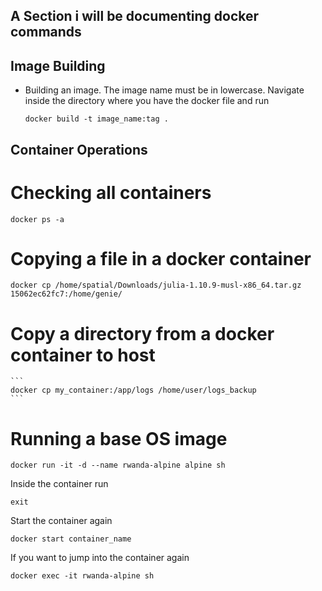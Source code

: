## A Section i will be documenting docker commands

## Image Building

 - Building an image. The image name must be in lowercase. Navigate inside the directory where you have the docker file and run

   ```
   docker build -t image_name:tag .
   ```

## Container Operations

# Checking all containers

   ```
   docker ps -a
   ```

# Copying a file in a docker container

   ```
   docker cp /home/spatial/Downloads/julia-1.10.9-musl-x86_64.tar.gz 15062ec62fc7:/home/genie/
   ```

# Copy a directory from a docker container to host 

    ```
    docker cp my_container:/app/logs /home/user/logs_backup   
    ``` 

# Running a base OS image
   
   ```
   docker run -it -d --name rwanda-alpine alpine sh
   ```

   Inside the container run

   ```
   exit
   ```

   Start the container again
   
   ```
   docker start container_name
   ```

   If you want to jump into the container again 

   ```
   docker exec -it rwanda-alpine sh
   ```